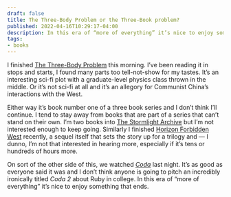 ```yaml
---
draft: false
title: The Three-Body Problem or the Three-Book problem?
published: 2022-04-16T10:29:17-04:00
description: In this era of “more of everything” it’s nice to enjoy something that ends.
tags:
- books
---
```


I finished [The Three-Body Problem](https://www.indiebound.org/book/9780765382030) this morning. I’ve been reading it in stops and starts, I found many parts too tell-not-show for my tastes. It’s an interesting sci-fi plot with a graduate-level physics class thrown in the middle. Or it’s not sci-fi at all and it’s an allegory for Communist China’s interactions with the West. 

Either way it’s book number one of a three book series and I don’t think I’ll continue. I tend to stay away from books that are part of a series that can’t stand on their own. I’m two books into [The Stormlight Archive](https://www.goodreads.com/series/49075-the-stormlight-archive) but I’m not interested enough to keep going. Similarly I finished [Horizon Forbidden West](https://www.playstation.com/en-us/games/horizon-forbidden-west/) recently, a sequel itself that sets the story up for a trilogy and — I dunno, I’m not that interested in hearing more, especially if it’s tens or hundreds of hours more.

On sort of the other side of this, we watched _[Coda](https://tv.apple.com/us/movie/coda/umc.cmc.3eh9r5iz32ggdm4ccvw5igiir)_ last night. It’s as good as everyone said it was and I don’t think anyone is going to pitch an incredibly ironically titled _Coda 2_ about Ruby in college. In this era of “more of everything” it’s nice to enjoy something that ends.
